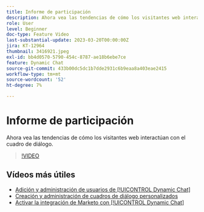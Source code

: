 ```yaml
---
title: Informe de participación
description: Ahora vea las tendencias de cómo los visitantes web interactúan con el cuadro de diálogo.
role: User
level: Beginner
doc-type: Feature Video
last-substantial-update: 2023-03-20T00:00:00Z
jira: KT-12964
thumbnail: 3416921.jpeg
exl-id: bb4d0570-5790-454c-8787-ae18b6ebe7ce
feature: Dynamic Chat
source-git-commit: 433b00dc5dc1b7dde2931c6b9eaa8a403eae2415
workflow-type: tm+mt
source-wordcount: '52'
ht-degree: 7%

---
```


# Informe de participación

Ahora vea las tendencias de cómo los visitantes web interactúan con el cuadro de diálogo.

>[!VIDEO](https://video.tv.adobe.com/v/3416921/?quality=12&learn=on)

## Vídeos más útiles

* [Adición y administración de usuarios de [!UICONTROL Dynamic Chat]](user-management.md)
* [Creación y administración de cuadros de diálogo personalizados](dialogue-management.md)
* [Activar la integración de Marketo con [!UICONTROL Dynamic Chat]](marketo-integration.md)
